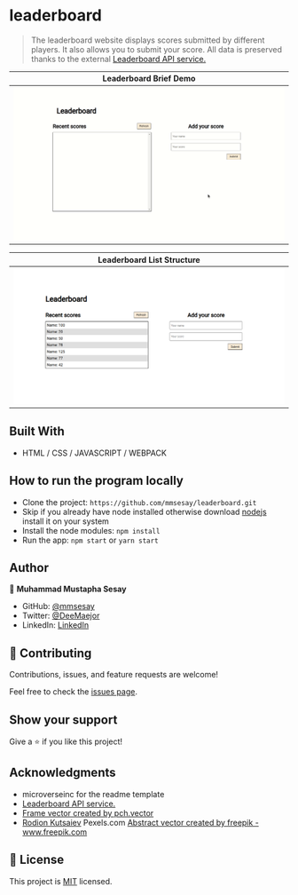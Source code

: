 # leaderboard

> The leaderboard website displays scores submitted by different players. It also allows you to submit your score. All data is preserved thanks to the external [Leaderboard API service.](https://www.notion.so/Leaderboard-API-service-24c0c3c116974ac49488d4eb0267ade3)

Leaderboard Brief Demo                                                                               |
:---------------------------------------------------------------------------------------------------:|
![](./assets/leaderboard-v1.gif)                                                                     |

Leaderboard List Structure                                                                           |
:---------------------------------------------------------------------------------------------------:|
![](./assets/leaderboard-v1.png)                                                                     |

## Built With

- HTML / CSS / JAVASCRIPT / WEBPACK

## How to run the program locally
- Clone the project: ```https://github.com/mmsesay/leaderboard.git```
- Skip if you already have node installed otherwise download [nodejs](https://nodejs.org/en/download/) install it on your system
- Install the node modules: ```npm install```
- Run the app: ```npm start``` or ```yarn start```

## Author

👤 **Muhammad Mustapha Sesay**

- GitHub: [@mmsesay](https://github.com/mmsesay)
- Twitter: [@DeeMaejor](https://twitter.com/DeeMaejor)
- LinkedIn: [LinkedIn](https://linkedin.com/in/muhammad-m-sesay)

## 🤝 Contributing

Contributions, issues, and feature requests are welcome!

Feel free to check the [issues page](../../issues/).

## Show your support

Give a ⭐️ if you like this project!

## Acknowledgments
- microverseinc for the readme template
- [Leaderboard API service.](https://www.notion.so/Leaderboard-API-service-24c0c3c116974ac49488d4eb0267ade3)
- [Frame vector created by pch.vector](https://www.freepik.com/vectors/frame)
- [Rodion Kutsaiev](https://www.pexels.com/photo/yellow-and-white-3-d-cube-9436715/) Pexels.com
<a href='https://www.freepik.com/vectors/abstract'>Abstract vector created by freepik - www.freepik.com</a>

## 📝 License

This project is [MIT](./MIT.md) licensed.
